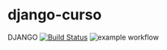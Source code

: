 # django-curso
DJANGO
[![Build Status](https://app.travis-ci.com/javanurbieta/django-curso.svg?branch=master)](https://app.travis-ci.com/javanurbieta/django-curso)
![example workflow](https://github.com/github/docs/actions/workflows/main.yml/badge.svg)